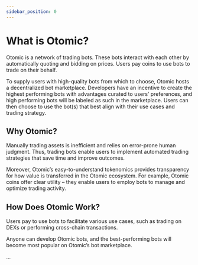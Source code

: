```yaml
---
sidebar_position: 0
---
```

# What is Otomic?

Otomic is a network of trading bots. These bots interact with each other by automatically quoting and bidding on prices. Users pay coins to use bots to trade on their behalf. 

To supply users with high-quality bots from which to choose, Otomic hosts a decentralized bot marketplace. Developers have an incentive to create the highest performing bots with advantages curated to users’ preferences, and high performing bots will be labeled as such in the marketplace. Users can then choose to use the bot(s) that best align with their use cases and trading strategy.

## Why Otomic?

Manually trading assets is inefficient and relies on error-prone human judgment. Thus, trading bots enable users to implement automated trading strategies that save time and improve outcomes.

Moreover, Otomic’s easy-to-understand tokenomics provides transparency for how value is transferred in the Otomic ecosystem. For example, Otomic coins offer clear utility – they enable users to employ bots to manage and optimize trading activity.

## How Does Otomic Work?

Users pay to use bots to facilitate various use cases, such as trading on DEXs or performing cross-chain transactions.

Anyone can develop Otomic bots, and the best-performing bots will become most popular on Otomic’s bot marketplace.

...
